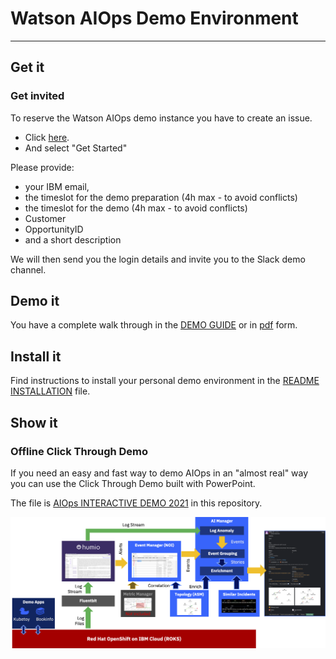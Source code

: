 # Watson AIOps Demo Environment
---------------------------------------------------------------------------------------------------------------


## Get it


### Get invited 

To reserve the Watson AIOps demo instance you have to create an issue.

* Click [here](https://github.ibm.com/NIKH/aiops-demo/issues/new/choose).
* And select "Get Started"

Please provide:

- your IBM email, 
- the timeslot for the demo preparation (4h max - to avoid conflicts) 
- the timeslot for the demo (4h max - to avoid conflicts) 
- Customer
- OpportunityID
- and a short description 

We will then send you the login details and invite you to the Slack demo channel.


## Demo it

You have a complete walk through in the [DEMO GUIDE](./DEMO_GUIDE.md) or in [pdf](./DEMO_GUIDE.pdf) form.



## Install it

Find instructions to install your personal demo environment in the [README INSTALLATION](./README_INSTALLATION.md) file.



## Show it

### Offline Click Through Demo

If you need an easy and fast way to demo AIOps in an "almost real" way you can use the Click Through Demo built with PowerPoint.


The file is [AIOps INTERACTIVE DEMO 2021](./AIOps_INTERACTIVE_DEMO_2021_V9.ppsx) in this repository.


![arch](pics/aiops-demo.png)






